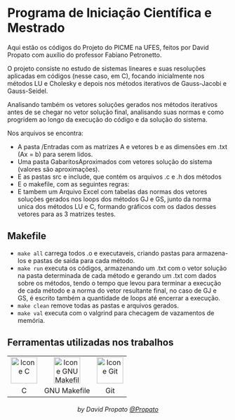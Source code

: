 # Programa de Iniciação Científica e Mestrado

Aqui estão os códigos do Projeto do PICME na UFES, feitos por David Propato com auxílio do professor Fabiano Petronetto.

O projeto consiste no estudo de sistemas lineares e suas resoluções aplicadas em códigos (nesse caso, em C), focando inicialmente nos métodos LU e Cholesky e depois nos métodos iterativos de Gauss-Jacobi e Gauss-Seidel.

Analisando também os vetores soluções gerados nos métodos iterativos antes de se chegar no vetor solução final, analisando suas normas e como progridem ao longo da execução do código e da solução do sistema.

Nos arquivos se encontra:

* A pasta /Entradas com as matrizes A e vetores b e as dimensões em .txt (Ax = b) para serem lidos.
* Uma pasta GabaritosAproximados com vetores solução do sistema (valores são aproximações).
* E as pastas src e include, que contém os arquivos .c e .h dos métodos
* E o makefile, com as seguintes regras:
* E tambem um Arquivo Excel com tabelas das normas dos vetores soluções gerados nos loops dos métodos GJ e GS, junto da norma unica dos métodos LU e C, formando gráficos com os dados desses vetores para as 3 matrizes testes.

## Makefile

- `make all` carrega todos .o e executaveis, criando pastas para armazena-los e pastas de saida para cada método.
- `make run` executa os códigos, armazenando um .txt com o vetor solução na pasta determinada de cada método e gerando um .txt com dados sobre os métodos, tendo o tempo que levou para terminar a execução de cada método e a norma do vetor resultante final, no caso de GJ e GS, é escrito também a quantidade de loops até encerrar a execução.
- `make clean` remove todas as pastas e arquivos gerados.
- `make val` executa com o valgrind para checagem de vazamentos de memória.

## Ferramentas utilizadas nos trabalhos

<table>
    <tr align="center">
         <td>
            <img alt="Icone C" title="C" height="60" src="https://user-images.githubusercontent.com/84464307/224509054-5fd43a1f-7330-4d0f-b066-25ff6df69f53.png">
         </td>
         <td>    
            <img alt="Icone GNU Makefile" title="GNU Makefile" height="60" src="https://user-images.githubusercontent.com/84464307/224509679-b957b786-f83a-403a-b088-7132a54bd024.svg">
         </td>
         <td>
            <img alt="Icone Git" title="Git" height="60" src="https://user-images.githubusercontent.com/84464307/224510001-3e60f54c-2a0a-4ae9-bee6-f5b10df9ecf1.svg">
         </td>
    </tr>
    <tr align="center">
        <td>
            C
        </td>
        <td>    
            GNU Makefile
        </td>
        <td>
            Git
        </td>
    </tr>
</table>

<h6 align="center">by David Propato <a href="https://github.com/Propato">@Propato</a></h6>
